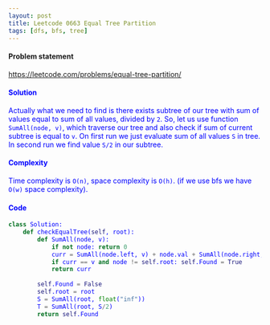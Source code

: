 ```yaml
---
layout: post
title: Leetcode 0663 Equal Tree Partition
tags: [dfs, bfs, tree]
---
```


#### Problem statement

<a href="https://leetcode.com/problems/equal-tree-partition/"> <font color = blue>https://leetcode.com/problems/equal-tree-partition/

#### Solution
Actually what we need to find is there exists subtree of our tree with sum of values equal to sum of all values, divided by `2`. So, let us use function `SumAll(node, v)`, which traverse our tree and also check if sum of current subtree is equal to `v`. On first run we just evaluate sum of all values `S` in tree. In second run we find value `S/2` in our subtree. 

#### Complexity
Time complexity is `O(n)`, space complexity is `O(h)`. (if we use bfs we have `O(w)` space complexity).

#### Code
```python
class Solution:
    def checkEqualTree(self, root):
        def SumAll(node, v):
            if not node: return 0
            curr = SumAll(node.left, v) + node.val + SumAll(node.right, v)
            if curr == v and node != self.root: self.Found = True
            return curr
            
        self.Found = False
        self.root = root
        S = SumAll(root, float("inf"))
        T = SumAll(root, S/2)
        return self.Found
```

